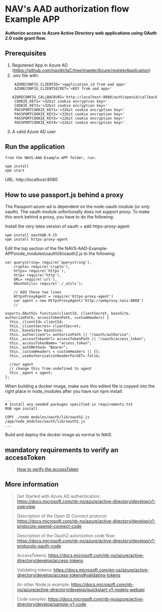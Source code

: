 # NAV's AAD authorization flow Example APP
#### Authorize access to Azure Active Directory web applications using OAuth 2.0 code grant flow.

## Prerequisites
1. Registered App in Azure AD (https://github.com/navikt/IaC/tree/master/Azure/registerApplication)
2. .env file with:
   ```
    AZURECONFIG_CLIENTID='<application_id from aad app>'
    AZURECONFIG_CLIENTSECRET='<KEY from aad app>'
    AZURECONFIG_CALLBACKURI='http://localhost:8080/auth/openid/callback'
    COOKIE_KEY1='<32bit cookie encryption key>'
    COOKIE_KEY2='<32bit cookie encryption key>'
    PASSPORTCOOKIE_KEY1='<32bit cookie encryption key>'
    PASSPORTCOOKIE_KEY2='<32bit cookie encryption key>'
    PASSPORTCOOKIE_KEY3='<12bit cookie encryption key>'
    PASSPORTCOOKIE_KEY4='<12bit cookie encryption key>'
    ```
3. A valid Azure AD user

## Run the application
```
from the NAVS-AAD-Example-APP folder, run:

npm install
npm start
```

URL: http://localhost:8080



## How to use passport.js behind a proxy

The Passport-azure-ad is dependent on the node-oauth module (or only oauth). The oauth module unfortionally does not support proxy. To make this work behind a proxy, you have to do the following:

Install the very lates version of oauth + add https-proxy-agent:
``` 
npm install oauth@0.9.15
npm install https-proxy-agent
```

Edit the top section of the file NAVS-AAD-Example-APP\node_modules\oauth\lib\oauth2.js to the following:

```
var querystring= require('querystring'),
    crypto= require('crypto'),
    https= require('https'),
    http= require('http'),
    URL= require('url'),
    OAuthUtils= require('./_utils');

    // Add these two lines
    HttpsProxyAgent = require('https-proxy-agent')
    var agent = new HttpsProxyAgent('http://webproxy.nais:8088')
    // 

exports.OAuth2= function(clientId, clientSecret, baseSite, authorizePath, accessTokenPath, customHeaders) {
  this._clientId= clientId;
  this._clientSecret= clientSecret;
  this._baseSite= baseSite;
  this._authorizeUrl= authorizePath || "/oauth/authorize";
  this._accessTokenUrl= accessTokenPath || "/oauth/access_token";
  this._accessTokenName= "access_token";
  this._authMethod= "Bearer";
  this._customHeaders = customHeaders || {};
  this._useAuthorizationHeaderForGET= false;

  //our agent
  // change this from undefined to agent
  this._agent = agent;
};
```

When building a docker image, make sure this edited file is copyed into the right place in node_modules after you have run npm install:

```
...
# Install any needed packages specified in requirements.txt
RUN npm install

COPY ./node_modules/oauth/lib/oauth2.js /app/node_modules/oauth/lib/oauth2.js
...

```

Build and deploy the docker image as normal to NAIS

## mandatory requirements to verify an accessToken

 > [How to verify the accessToken](./verifyToken.md)

## More information

> Get Started with Azure AD authentication: https://docs.microsoft.com/nb-no/azure/active-directory/develop/v1-overview
> 
> Description of the Open ID Connect protocol: https://docs.microsoft.com/nb-no/azure/active-directory/develop/v1-protocols-openid-connect-code
> 
> Description of the Oauth2 autorization code flow: https://docs.microsoft.com/nb-no/azure/active-directory/develop/v1-protocols-oauth-code
> 
> AccessTokens: https://docs.microsoft.com/nb-no/azure/active-directory/develop/access-tokens
> 
> Validating tokens: https://docs.microsoft.com/en-us/azure/active-directory/develop/access-tokens#validating-tokens
> 
> An other Node.js example: https://docs.microsoft.com/nb-no/azure/active-directory/develop/quickstart-v1-nodejs-webapi
> 
> Code samples: https://docs.microsoft.com/nb-no/azure/active-directory/develop/sample-v1-code
> 

